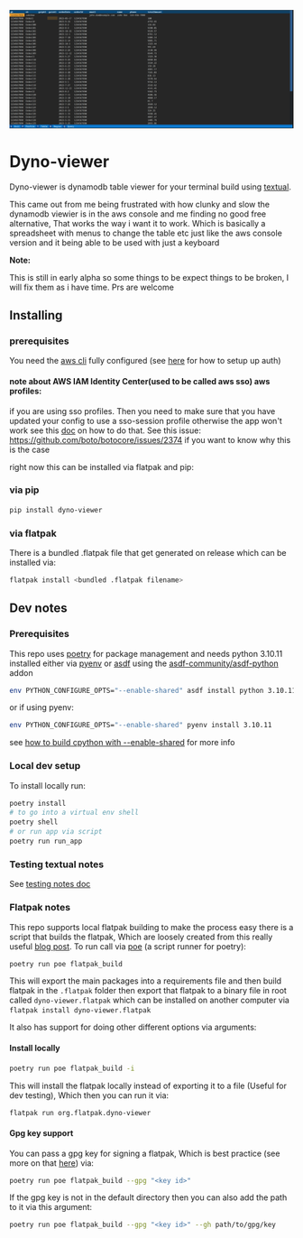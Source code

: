 ![screenshot](dyno-viewer-screenshot.png)
# Dyno-viewer

Dyno-viewer is dynamodb table viewer for your terminal build using [textual](https://github.com/Textualize/textual). 

This came out from me being frustrated with how clunky and slow the dynamodb viewier is in the aws console and me finding no good free alternative, That works the way i want it to work. 
Which is basically a spreadsheet with menus to change the table etc just like the aws console version and it being able to be used with just a keyboard


**Note:**

This is still in early alpha so some things to be expect things to be broken, I will fix them as i have time. Prs are welcome 

## Installing

### prerequisites

You need the [aws cli](https://aws.amazon.com/cli/) fully configured (see [here](https://docs.aws.amazon.com/cli/latest/userguide/cli-chap-authentication.html) for how to setup up auth) 

#### note about AWS IAM Identity Center(used to be called aws sso) aws profiles:

if you are using sso profiles. Then you need to make sure that you have updated your config to use a sso-session profile otherwise the app won't work see this [doc](https://docs.aws.amazon.com/cli/latest/userguide/sso-configure-profile-token.html) on how to do that. See this issue: https://github.com/boto/botocore/issues/2374 if you want to know why this is the case 

right now this can be installed via flatpak and pip:

### via pip 

```bash
pip install dyno-viewer
```

### via flatpak

There is a bundled .flatpak file that get generated on release which can be installed via:

```bash
flatpak install <bundled .flatpak filename>
```

## Dev notes

### Prerequisites

This repo uses [poetry](https://python-poetry.org/docs/) for package management and needs python 3.10.11 installed either via [pyenv](https://github.com/pyenv/pyenv)
or [asdf](https://asdf-vm.com/) using the [asdf-community/asdf-python](https://github.com/asdf-community/asdf-python) addon


```bash
env PYTHON_CONFIGURE_OPTS="--enable-shared" asdf install python 3.10.11
```
or if using pyenv:

```bash
env PYTHON_CONFIGURE_OPTS="--enable-shared" pyenv install 3.10.11
```

see [how to build cpython with --enable-shared](https://github.com/pyenv/pyenv/wiki#how-to-build-cpython-with---enable-shared) for more info

### Local dev setup

To install locally run:
```bash
poetry install
# to go into a virtual env shell 
poetry shell
# or run app via script
poetry run run_app
```

### Testing textual notes

See [testing notes doc](docs/testing-textual.md)


### Flatpak notes

This repo supports local flatpak building to make the process easy there is a script that builds the flatpak, Which are loosely created from this really useful [blog post](https://www.loganasherjones.com/2018/05/using-flatpak-with-python/). To run call via [poe](https://poethepoet.natn.io/index.html) (a script runner for poetry):

```bash
poetry run poe flatpak_build
```

This will export the main packages into a requirements file and then build flatpak in the `.flatpak` folder then export that flatpak to a binary file in root called `dyno-viewer.flatpak` which can be installed on another computer via `flatpak install dyno-viewer.flatpak`

It also has support for doing other different options via arguments:

#### Install locally

``` bash
poetry run poe flatpak_build -i 
```

This will install the flatpak locally instead of exporting it to a file (Useful for dev testing), Which then you can run it via:

```bash
flatpak run org.flatpak.dyno-viewer
```

#### Gpg key support

You can pass a gpg key for signing a flatpak, Which is best practice (see more on that [here](https://docs.flatpak.org/en/latest/flatpak-builder.html#signing)) via:

```bash
poetry run poe flatpak_build --gpg "<key id>"
```

If the gpg key is not in the default directory then you can also add the path to it via this argument:

```bash 
poetry run poe flatpak_build --gpg "<key id>" --gh path/to/gpg/key
```
